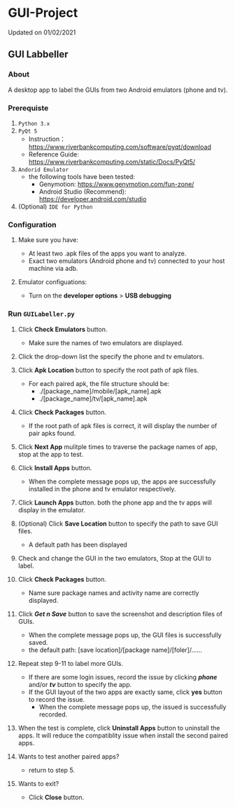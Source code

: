 # GUI-Project

Updated on 01/02/2021

## GUI Labbeller

### About

A desktop app to label the GUIs from two Android emulators (phone and tv).

### Prerequiste

1. `Python 3.x`
2. `PyQt 5`
    - Instruction： <https://www.riverbankcomputing.com/software/pyqt/download>
    - Reference Guide: <https://www.riverbankcomputing.com/static/Docs/PyQt5/>
3. `Andorid Emulator`
    - the following tools have been tested:
        - Genymotion: <https://www.genymotion.com/fun-zone/>
        - Android Studio (Recommend): <https://developer.android.com/studio>
4. (Optional) `IDE for Python`

### Configuration

1. Make sure you have:
    - At least two .apk files of the apps you want to analyze.
    - Exact two emulators (Android phone and tv) connected to your host machine via adb.

2. Emulator configuations:
    - Turn on the **developer options** > **USB debugging**

### Run `GUILabeller.py`

1. Click **Check Emulators** button. 
    - Make sure the names of two emulators are displayed.
2. Click the drop-down list the specify the phone and tv emulators.
3. Click **Apk Location** button to specify the root path of apk files.
    - For each paired apk, the file structure should be:
        - ./[package_name]/mobile/[apk_name].apk
        - ./[package_name]/tv/[apk_name].apk
4. Click **Check Packages** button.
    - If the root path of apk files is correct, it will display the number of pair apks found.

5. Click **Next App** mulitple times to traverse the package names of app, stop at the app to test.
6. Click **Install Apps** button.
    - When the complete message pops up, the apps are successfully installed in  the phone and tv emulator respectively.
7. Click **Launch Apps** button. both the phone app and the tv apps will display in the emulator.

8. (Optional) Click **Save Location** button to specify the path to save GUI files.
    - A default path has been displayed

9. Check and change the GUI in the two emulators, Stop at the GUI to label.

10. Click **Check Packages** button.
    - Name sure package names and activity name are correctly displayed.

11. Click ***Get n Save*** button to save the screenshot and description files of GUIs.
    - When the complete message pops up, the GUI files is successfully saved.
    - the default path: [save location]/[package name]/[foler]/......

12. Repeat step 9-11 to label more GUIs.
    - If there are some login issues, record the issue by clicking ***phone*** and/or ***tv*** button to specify the app. 
    - If the GUI layout of the two apps are exactly same, click **yes** button to record the issue.
        - When the complete message pops up, the issued is successfully recorded.

13. When the test is complete, click **Uninstall Apps** button to uninstall the apps. It will reduce the compatiblity issue when install the second paired apps.

14. Wants to test another paired apps? 
    - return to step 5.
15. Wants to exit? 
    - Click **Close** button.

